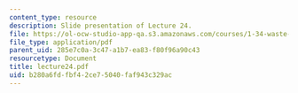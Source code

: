 ```yaml
---
content_type: resource
description: Slide presentation of Lecture 24.
file: https://ol-ocw-studio-app-qa.s3.amazonaws.com/courses/1-34-waste-containment-and-remediation-technology-spring-2004/b280a6fdfbf42ce75040faf943c329ac_lecture24.pdf
file_type: application/pdf
parent_uid: 285e7c0a-3c47-a1b7-ea83-f80f96a90c43
resourcetype: Document
title: lecture24.pdf
uid: b280a6fd-fbf4-2ce7-5040-faf943c329ac
---
```

